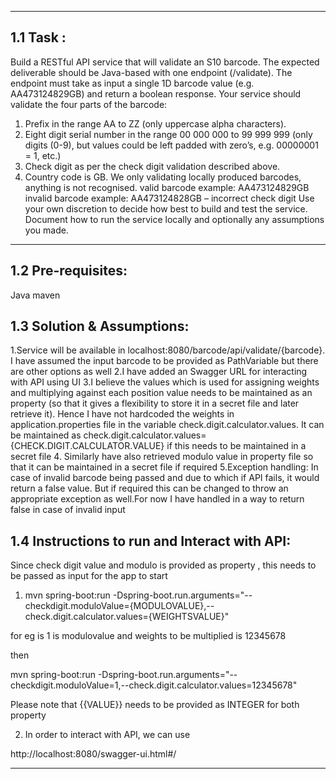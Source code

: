**********************************************************************

## 1.1 Task : 

Build a RESTful API service that will validate an S10 barcode. The expected deliverable should be
Java-based with one endpoint (/validate).
The endpoint must take as input a single 1D barcode value (e.g. AA473124829GB) and return a
boolean response.
Your service should validate the four parts of the barcode:
1. Prefix in the range AA to ZZ (only uppercase alpha characters).
2. Eight digit serial number in the range 00 000 000 to 99 999 999 (only digits (0-9), but values
could be left padded with zero’s, e.g. 00000001 = 1, etc.)
3. Check digit as per the check digit validation described above.
4. Country code is GB. We only validating locally produced barcodes, anything is not
recognised.
valid barcode example:   AA473124829GB
invalid barcode example: AA473124828GB – incorrect check digit
Use your own discretion to decide how best to build and test the service. Document how to run the
service locally and optionally any assumptions you made.

**********************************************************************


## 1.2 Pre-requisites:

Java 
maven

## 1.3 Solution & Assumptions:

1.Service will be available in localhost:8080/barcode/api/validate/{barcode}. I have assumed the input barcode 
to be provided as PathVariable but there are other options as well
2.I have added an Swagger URL for interacting with API using UI
3.I believe the values which is used for assigning weights and multiplying against each position value needs to be maintained as an property (so that it gives a flexibility to store it in a secret file and later retrieve it).
Hence I have not hardcoded the weights in application.properties file in the variable check.digit.calculator.values. It can be maintained as check.digit.calculator.values={CHECK.DIGIT.CALCULATOR.VALUE} if this needs to be maintained in a secret file
4. Similarly have also retrieved modulo value in property file so that it can be maintained in a secret file if required
5.Exception handling: In case of invalid barcode being passed and due to which if API fails, it would return a false value. But if required this can be changed to throw an appropriate exception as well.For now I have handled in a way to return false in case of invalid input 

## 1.4 Instructions to run and Interact with API:

Since check digit value and modulo is provided as property , this needs to be passed as input for the app to start

1. mvn spring-boot:run -Dspring-boot.run.arguments="--checkdigit.moduloValue={MODULOVALUE},--check.digit.calculator.values={WEIGHTSVALUE}"

for eg is 1 is modulovalue and weights to be multiplied is 12345678

then

mvn spring-boot:run -Dspring-boot.run.arguments="--checkdigit.moduloValue=1,--check.digit.calculator.values=12345678"

Please note that {{VALUE}} needs to be provided as INTEGER for both property

2. In order to interact with API, we can use

http://localhost:8080/swagger-ui.html#/





**********************************************************************
